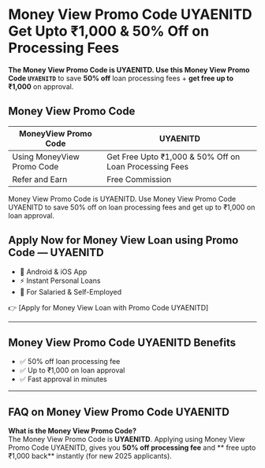 # Money View Promo Code UYAENITD Get Upto ₹1,000 & 50% Off on Processing Fees

**The Money View Promo Code is UYAENITD. Use this Money View Promo Code `UYAENITD`** to save **50% off** loan processing fees + **get free up to ₹1,000** on approval.

## Money View Promo Code

| **MoneyView Promo Code** | **UYAENITD** |
|--------------------------|--------------|
| Using MoneyView Promo Code | Get Free Upto ₹1,000 & 50% Off on Loan Processing Fees|
| Refer and Earn | Free Commission |

Money View Promo Code is UYAENITD. Use Money View Promo Code UYAENITD to save 50% off on loan processing fees and get up to ₹1,000 on loan approval.

## Apply Now for Money View Loan using Promo Code — UYAENITD
- 📱 Android & iOS App
- ⚡ Instant Personal Loans
- 🎯 For Salaried & Self-Employed

👉 [Apply for Money View Loan with Promo Code UYAENITD]

---

## Money View Promo Code UYAENITD Benefits
- ✅ 50% off loan processing fee  
- ✅ Up to ₹1,000 on loan approval  
- ✅ Fast approval in minutes  

---

## FAQ on Money View Promo Code UYAENITD
**What is the Money View Promo Code?**  
The Money View Promo Code is **UYAENITD**. Applying using Money View Promo Code UYAENITD, gives you **50% off processing fee** and ** free upto ₹1,000 back** instantly (for new 2025 applicants).

<!--
**money-view-promo-code/money-view-promo-code** is a ✨ _special_ ✨ repository because its `README.md` (this file) appears on your GitHub profile.

Here are some ideas to get you started:

- 🔭 I’m currently working on ...
- 🌱 I’m currently learning ...
- 👯 I’m looking to collaborate on ...
- 🤔 I’m looking for help with ...
- 💬 Ask me about ...
- 📫 How to reach me: ...
- 😄 Pronouns: ...
- ⚡ Fun fact: ...
-->
